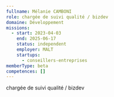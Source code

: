 ```yaml
---
fullname: Mélanie CAMBONI
role: chargée de suivi qualité / bizdev
domaine: Développement
missions:
  - start: 2023-04-03
    end: 2025-06-17
    status: independent
    employer: MALT
    startups:
      - conseillers-entreprises
memberType: beta
competences: []
---
```

chargée de suivi qualité / bizdev